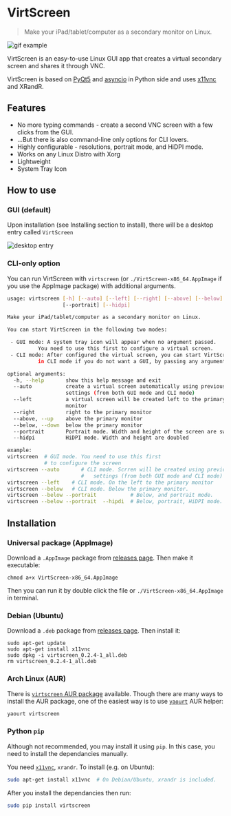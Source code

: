 # VirtScreen

> Make your iPad/tablet/computer as a secondary monitor on Linux.

![gif example](https://raw.githubusercontent.com/kbumsik/VirtScreen/master/data/gif_example.gif)

VirtScreen is an easy-to-use Linux GUI app that creates a virtual secondary screen and shares it through VNC.

VirtScreen is based on [PyQt5](https://www.riverbankcomputing.com/software/pyqt/intro) and [asyncio](https://docs.python.org/3/library/asyncio.html) in Python side and uses [x11vnc](https://github.com/LibVNC/x11vnc) and XRandR.

## Features

* No more typing commands - create a second VNC screen with a few clicks from the GUI.
* ...But there is also command-line only options for CLI lovers.
* Highly configurable - resolutions, portrait mode, and HiDPI mode.
* Works on any Linux Distro with Xorg
* Lightweight
* System Tray Icon

## How to use

### GUI (default)

Upon installation (see Installing section to install), there will be a desktop entry called `VirtScreen`

![desktop entry](https://raw.githubusercontent.com/kbumsik/VirtScreen/master/data/desktop_entry.png)

### CLI-only option

You can run VirtScreen with `virtscreen` (or `./VirtScreen-x86_64.AppImage` if you use the AppImage package) with additional arguments.

```bash
usage: virtscreen [-h] [--auto] [--left] [--right] [--above] [--below]
                  [--portrait] [--hidpi]

Make your iPad/tablet/computer as a secondary monitor on Linux.

You can start VirtScreen in the following two modes:

 - GUI mode: A system tray icon will appear when no argument passed.
          You need to use this first to configure a virtual screen.
 - CLI mode: After configured the virtual screen, you can start VirtScreen
          in CLI mode if you do not want a GUI, by passing any arguments

optional arguments:
  -h, --help       show this help message and exit
  --auto           create a virtual screen automatically using previous
                   settings (from both GUI mode and CLI mode)
  --left           a virtual screen will be created left to the primary
                   monitor
  --right          right to the primary monitor
  --above, --up    above the primary monitor
  --below, --down  below the primary monitor
  --portrait       Portrait mode. Width and height of the screen are swapped
  --hidpi          HiDPI mode. Width and height are doubled

example:
virtscreen  # GUI mode. You need to use this first
            # to configure the screen
virtscreen --auto       # CLI mode. Scrren will be created using previous
                        #   settings (from both GUI mode and CLI mode)
virtscreen --left    # CLI mode. On the left to the primary monitor
virtscreen --below   # CLI mode. Below the primary monitor.
virtscreen --below --portrait           # Below, and portrait mode.
virtscreen --below --portrait  --hipdi  # Below, portrait, HiDPI mode.
```

## Installation

### Universal package (AppImage)

Download a `.AppImage` package from [releases page](https://github.com/kbumsik/VirtScreen/releases). Then make it executable:

```shell
chmod a+x VirtScreen-x86_64.AppImage
```

Then you can run it by double click the file or `./VirtScreen-x86_64.AppImage` in terminal.

### Debian (Ubuntu)

Download a `.deb` package from [releases page](https://github.com/kbumsik/VirtScreen/releases). Then install it:

```shell
sudo apt-get update
sudo apt-get install x11vnc
sudo dpkg -i virtscreen_0.2.4-1_all.deb 
rm virtscreen_0.2.4-1_all.deb
```

### Arch Linux (AUR)

There is [`virtscreen` AUR package](https://aur.archlinux.org/packages/virtscreen/) available. Though there are many ways to install the AUR package, one of the easiest way is to use [`yaourt`](https://github.com/polygamma/aurman) AUR helper:

```bash
yaourt virtscreen
```

### Python `pip`

Although not recommended, you may install it using `pip`. In this case, you need to install the dependancies manually.

You need [`x11vnc`](https://github.com/LibVNC/x11vnc), `xrandr`. To install (e.g. on Ubuntu):
```bash
sudo apt-get install x11vnc  # On Debian/Ubuntu, xrandr is included.
```

After you install the dependancies then run:

```bash
sudo pip install virtscreen
```
